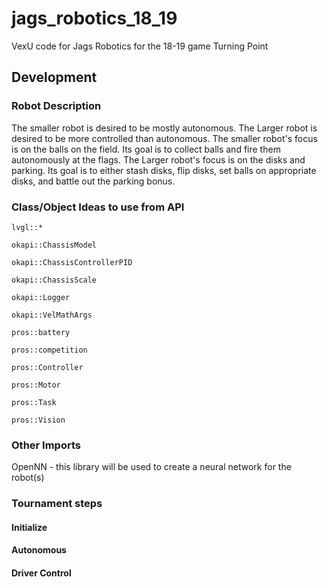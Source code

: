 # jags_robotics_18_19
VexU code for Jags Robotics for the 18-19 game Turning Point

## Development

### Robot Description

The smaller robot is desired to be mostly autonomous. The Larger robot is desired to be more controlled than autonomous. The smaller robot's focus is on the balls on the field. Its goal is to collect balls and fire them autonomously at the flags. The Larger robot's focus is on the disks and parking. Its goal is to either stash disks, flip disks, set balls on appropriate disks, and battle out the parking bonus.

### Class/Object Ideas to use from API

`lvgl::*`

`okapi::ChassisModel`

`okapi::ChassisControllerPID`

`okapi::ChassisScale`

`okapi::Logger`

`okapi::VelMathArgs`

`pros::battery`

`pros::competition`

`pros::Controller`

`pros::Motor`

`pros::Task`

`pros::Vision`

### Other Imports

OpenNN - this library will be used to create a neural network for the robot(s)

### Tournament steps

#### Initialize

#### Autonomous

#### Driver Control

